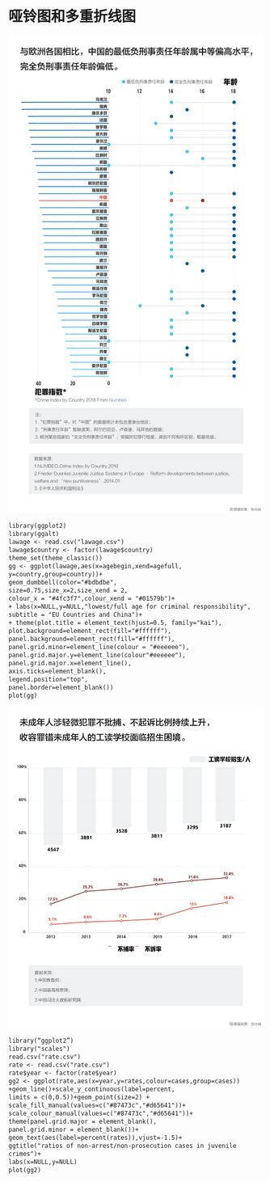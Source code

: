 # 哑铃图和多重折线图 #

![image1](https://github.com/G-York/Newbee2/blob/master/%E8%B4%9F%E5%88%91%E4%BA%8B%E8%B4%A3%E4%BB%BB%E5%B9%B4%E9%BE%84.png)

```
library(ggplot2)
library(ggalt)
lawage <- read.csv("lawage.csv")
lawage$country <- factor(lawage$country)
theme_set(theme_classic())
gg <- ggplot(lawage,aes(x=agebegin,xend=agefull,
y=country,group=country))+
geom_dumbbell(color="#bdbdbe",
size=0.75,size_x=2,size_xend = 2,
colour_x = "#4fc3f7",colour_xend = "#01579b")+
+ labs(x=NULL,y=NULL,"lowest/full age for criminal responsibility",
subtitle = "EU Countries and China")+
+ theme(plot.title = element_text(hjust=0.5, family="kai"),
plot.background=element_rect(fill="#ffffff"),
panel.background=element_rect(fill="#ffffff"),
panel.grid.minor=element_line(colour = "#eeeeee"),
panel.grid.major.y=element_line(colour"#eeeeee"),
panel.grid.major.x=element_line(),
axis.ticks=element_blank(),
legend.position="top",
panel.border=element_blank())
plot(gg)
```


![image2](https://github.com/G-York/Newbee2/blob/master/%E5%B7%A5%E8%AF%BB%E5%AD%A6%E6%A0%A1.png)
```
library(“ggplot2”)
library("scales")
read.csv("rate.csv")
rate <- read.csv("rate.csv")
rate$year <- factor(rate$year)
gg2 <- ggplot(rate,aes(x=year,y=rates,colour=cases,group=cases))
+geom_line()+scale_y_continuous(label=percent,
limits = c(0,0.5))+geom_point(size=2) + 
scale_fill_manual(values=c("#87473c","#d65641"))+
scale_colour_manual(values=c("#87473c","#d65641"))+
theme(panel.grid.major = element_blank(),
panel.grid.minor = element_blank())+
geom_text(aes(label=percent(rates)),vjust=-1.5)+
ggtitle("ratios of non-arrest/non-prosecution cases in juvenile crimes")+
labs(x=NULL,y=NULL)
plot(gg2)
```


